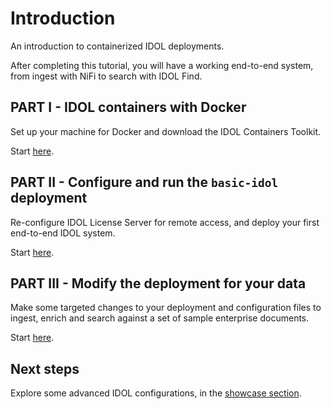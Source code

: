 # Introduction

An introduction to containerized IDOL deployments.

After completing this tutorial, you will have a working end-to-end system, from ingest with NiFi to search with IDOL Find.

## PART I - IDOL containers with Docker

Set up your machine for Docker and download the IDOL Containers Toolkit.

Start [here](./PART_I.md).

## PART II - Configure and run the `basic-idol` deployment

Re-configure IDOL License Server for remote access, and deploy your first end-to-end IDOL system.

Start [here](./PART_II.md).

## PART III - Modify the deployment for your data

Make some targeted changes to your deployment and configuration files to ingest, enrich and search against a set of sample enterprise documents.

Start [here](./PART_III.md).

## Next steps

Explore some advanced IDOL configurations, in the [showcase section](../../README.md#showcase-lessons).
